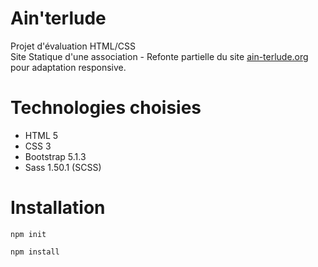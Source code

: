 # Ain'terlude

Projet d'évaluation HTML/CSS  
Site Statique d'une association - Refonte partielle du site [ain-terlude.org](https://www.ain-terlude.org/) pour adaptation responsive.

# Technologies choisies

-   HTML 5
-   CSS 3
-   Bootstrap 5.1.3
-   Sass 1.50.1 (SCSS)

# Installation

```
npm init
```

```
npm install
```
